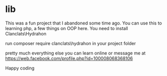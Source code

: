 # lib
 
This was a fun project that I abandoned some time ago. You can use this to learning php, a few things on OOP here. You need to install Clanclats\Hydrahon 

run composer require clanclats\hydrahon in your project folder 

pretty much everything else you can learn online or message me at https://web.facebook.com/profile.php?id=100008068368106

Happy coding
